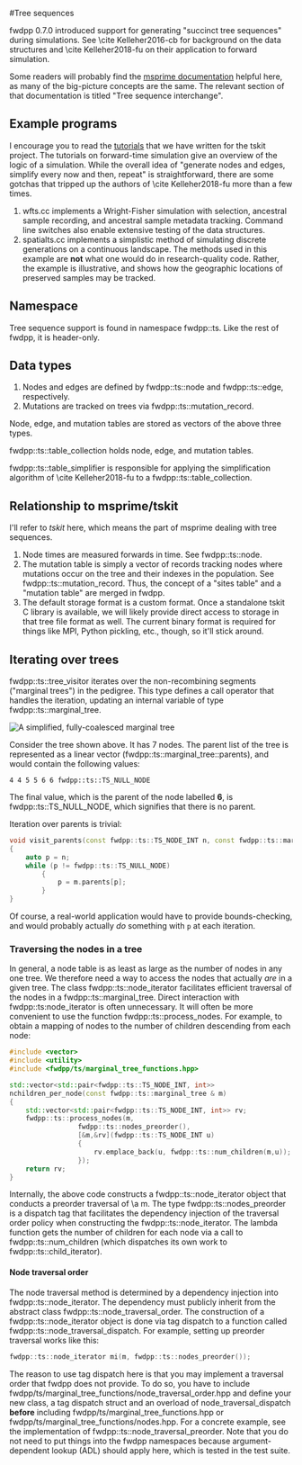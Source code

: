 #Tree sequences

fwdpp 0.7.0 introduced support for generating "succinct tree sequences" during simulations. See \cite Kelleher2016-cb
for background on the data structures and \cite Kelleher2018-fu on their application to forward simulation.

Some readers will probably find the [msprime documentation](https://msprime.readthedocs.io/en/stable/) helpful here, as
many of the big-picture concepts are the same.  The relevant section of that documentation is titled "Tree sequence interchange".

## Example programs

I encourage you to read the [tutorials](https://tskit-dev.github.io/tutorials/) that we have written for the tskit project.  The tutorials on forward-time simulation give an overview of the logic of a simulation.  While the overall idea of "generate nodes and edges, simplify every now and then, repeat" is straightforward, there are some gotchas that tripped up the authors of \cite Kelleher2018-fu more than a few times.

1. wfts.cc implements a Wright-Fisher simulation with selection, ancestral sample recording, and ancestral sample
   metadata tracking. Command line switches also enable extensive testing of the data structures.
2. spatialts.cc implements a simplistic method of simulating discrete generations on a continuous landscape.  The
   methods used in this example are **not** what one would do in research-quality code.  Rather, the example is
   illustrative, and shows how the geographic locations of preserved samples may be tracked.

## Namespace

Tree sequence support is found in namespace fwdpp::ts. Like the rest of fwdpp, it is header-only.

## Data types

1. Nodes and edges are defined by fwdpp::ts::node and fwdpp::ts::edge, respectively.
2. Mutations are tracked on trees via fwdpp::ts::mutation_record.

Node, edge, and mutation tables are stored as vectors of the above three types.

fwdpp::ts::table_collection holds node, edge, and mutation tables.

fwdpp::ts::table_simplifier is responsible for applying the simplification algorithm of \cite Kelleher2018-fu to a
fwdpp::ts::table_collection.

## Relationship to msprime/tskit

I'll refer to *tskit* here, which means the part of msprime dealing with tree sequences.

1. Node times are measured forwards in time. See fwdpp::ts::node.
2. The mutation table is simply a vector of records tracking nodes where mutations occur on the tree and their indexes in the population.  See
   fwdpp::ts::mutation_record.  Thus, the concept of a "sites table" and a "mutation table" are merged in fwdpp.
3. The default storage format is a custom format.  Once a standalone tskit C library is available, we will likely
   provide direct access to storage in that tree file format as well.  The current binary format is required for things
   like MPI, Python pickling, etc., though, so it'll stick around.

## Iterating over trees

fwdpp::ts::tree_visitor iterates over the non-recombining segments ("marginal trees") in the pedigree.  This type
defines a call operator that handles the iteration, updating an internal variable of type fwdpp::ts::marginal_tree.

![A simplified, fully-coalesced marginal tree](images/tree.png)

Consider the tree shown above. It has 7 nodes. The parent list of the tree is represented as a linear vector
(fwdpp::ts::marginal_tree::parents), and would contain the following values:

```
4 4 5 5 6 6 fwdpp::ts::TS_NULL_NODE
```

The final value, which is the parent of the node labelled **6**, is fwdpp::ts::TS_NULL_NODE, which signifies that there
is no parent.

Iteration over parents is trivial:

```cpp
void visit_parents(const fwdpp::ts::TS_NODE_INT n, const fwdpp::ts::marginal_tree & m)
{
    auto p = n;
    while (p != fwdpp::ts::TS_NULL_NODE)
        {
            p = m.parents[p];
        }
}
```

Of course, a real-world application would have to provide bounds-checking, and would probably actually *do* something
with `p` at each iteration.

### Traversing the nodes in a tree

In general, a node table is as least as large as the number of nodes in any one tree.  We therefore need a way to access the nodes
that actually *are* in a given tree.  The class fwdpp::ts::node_iterator facilitates efficient traversal of the nodes in a fwdpp::ts::marginal_tree.  Direct interaction with fwdpp::ts:node_iterator is often unnecessary.  It will often be more convenient to use the function fwdpp::ts::process_nodes.  For example, to obtain a mapping of nodes to the number of children descending from each node:

```cpp
#include <vector>
#include <utility>
#include <fwdpp/ts/marginal_tree_functions.hpp>

std::vector<std::pair<fwdpp::ts::TS_NODE_INT, int>>
nchildren_per_node(const fwdpp::ts::marginal_tree & m)
{
	std::vector<std::pair<fwdpp::ts::TS_NODE_INT, int>> rv;
	fwdpp::ts::process_nodes(m,
				 fwdpp::ts::nodes_preorder(),
				 [&m,&rv](fwdpp::ts::TS_NODE_INT u)
				 {
					 rv.emplace_back(u, fwdpp::ts::num_children(m,u));
				 });
	return rv;
}
```

Internally, the above code constructs a fwdpp::ts::node_iterator object that conducts a preorder traversal of \a m.  The type fwdpp::ts::nodes_preorder is a dispatch tag that facilitates the dependency injection of the traversal order policy when constructing the fwdpp::ts::node_iterator.  The lambda function gets the number of children for each node via a call to fwdpp::ts::num_children (which dispatches its own work to fwdpp::ts::child_iterator).

#### Node traversal order

The node traversal method is determined by a dependency injection into fwdpp::ts::node_iterator.  The dependency must publicly inherit from the abstract class fwdpp::ts::node_traversal_order.  The construction of a fwdpp::ts::node_iterator object is done via tag dispatch to a function called fwdpp::ts::node_traversal_dispatch.  For example, setting up preorder traversal works like this:

```cpp
fwdpp::ts::node_iterator mi(m, fwdpp::ts::nodes_preorder());
```

The reason to use tag dispatch here is that you may implement a traversal order that fwdpp does not provide.  To do so, you have to include fwdpp/ts/marginal_tree_functions/node_traversal_order.hpp and define your new class, a tag dispatch struct and an overload of node_traversal_dispatch **before** including fwdpp/ts/marginal_tree_functions.hpp or fwdpp/ts/marginal_tree_functions/nodes.hpp.  For a concrete example, see the implementation of fwdpp::ts::node_traversal_preorder.  Note that you do not need to put things into the fwdpp namespaces because argument-dependent lookup (ADL) should apply here, which is tested in the test suite.
